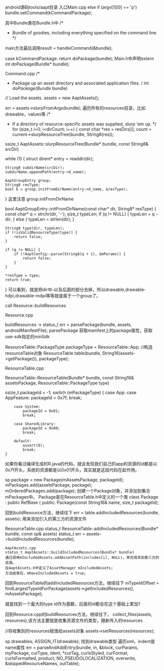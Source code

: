 android源码tools/aapt目录
入口Main.cpp
else if (argv[1][0] == 'p')
  bundle.setCommand(kCommandPackage);

其中Bundle类在Bundle.h中
/*
 * Bundle of goodies, including everything specified on the command line.
 */


main方法最后调用result = handleCommand(&bundle);

case kCommandPackage:      return doPackage(bundle);
Main.h中声明extern int doPackage(Bundle* bundle);

Command.cpp
/*
 * Package up an asset directory and associated application files.
 */
int doPackage(Bundle* bundle)

// Load the assets.
assets = new AaptAssets();

err = assets->slurpFromArgs(bundle);
遍历所有的resources目录，比如drawable，values等
/*
* If a directory of resource-specific assets was supplied, slurp 'em up.
*/
for (size_t i=0; i<dirCount; i++) {
    const char *res = resDirs[i];
    count = current->slurpResourceTree(bundle, String8(res));

ssize_t AaptAssets::slurpResourceTree(Bundle* bundle, const String8& srcDir)

while (1) {
    struct dirent* entry = readdir(dir);

    String8 subdirName(srcDir);
    subdirName.appendPath(entry->d_name);

    AaptGroupEntry group;
    String8 resType;
    bool b = group.initFromDirName(entry->d_name, &resType);
}
这里注意
group.initFromDirName

bool
AaptGroupEntry::initFromDirName(const char* dir, String8* resType)
{
    const char* q = strchr(dir, '-');
    size_t typeLen;
    if (q != NULL) {
        typeLen = q - dir;
    } else {
        typeLen = strlen(dir);
    }

    String8 type(dir, typeLen);
    if (!isValidResourceType(type)) {
        return false;
    }

    if (q != NULL) {
        if (!AaptConfig::parse(String8(q + 1), &mParams)) {
            return false;
        }
    }

    *resType = type;
    return true;
}
可以看到，就是把dir中-以及后面的部分去掉，所以drawable,drawable-hdpi,drawable-mdpi等等就是属于一个group了。


call Resource::buildResources


Resource.cpp

buildResources
  -> status_t err = parsePackage(bundle, assets, androidManifestFile);
    parsePackage 获取manifest上的package属性，获取use-sdk指定的minSdk

  ResourceTable::PackageType packageType = ResourceTable::App;
  //构造resourceTable对象
  ResourceTable table(bundle, String16(assets->getPackage()), packageType);

ResourceTable.cpp

ResourceTable::ResourceTable(Bundle* bundle, const String16& assetsPackage, ResourceTable::PackageType type)

ssize_t packageId = -1;
    switch (mPackageType) {
        case App:
        case AppFeature:
            packageId = 0x7f;
            break;

        case System:
            packageId = 0x01;
            break;

        case SharedLibrary:
            packageId = 0x00;
            break;

        default:
            assert(0);
            break;
    }
如果你看过编译生成的R.java的代码，就会发现我们自己的app的资源的id都是以0x7f开头，系统的资源都是以0x01开头，其实就是这段代码在起作用。

sp<Package> package = new Package(mAssetsPackage, packageId);
    mPackages.add(assetsPackage, package);
    mOrderedPackages.add(package);
创建一个Package对象，并添加到集合mPackages中。
Package是在ResourceTable.h中定义的一个类
class Package : public RefBase {
    public:
        Package(const String16& name, size_t packageId);


回到buildResource方法，继续往下
err = table.addIncludedResources(bundle, assets);
用来添加引入的第三方的资源文件

  ResourceTable.cpp status_t ResourceTable::addIncludedResources(Bundle* bundle, const sp<AaptAssets>& assets)
  status_t err = assets->buildIncludedResources(bundle);

    AaptAssets.cpp
    status_t AaptAssets::buildIncludedResources(Bundle* bundle)
    通过调用mIncludedAssets.addAssetPath(includes[i], NULL)，来完成添加第三方的资源。
    在AaptAssets.h中定义了AssetManager mIncludedAssets;
    方法结束后，mHaveIncludedAssets = true;

  回到ResourceTable的addIncludedResources方法，继续往下
  mTypeIdOffset = findLargestTypeIdForPackage(assets->getIncludedResources(), mAssetsPackage);

  就是找到一个最大的type id作为基数，后面的id都会在这个基础上累加1

回到Resource.cpp的buildResources方法，继续往下，
collect_files(assets, resources);该方法主要就是收集资源文件的类型，跟新传入的resources

//将收集到的resources赋值给assets对象
assets->setResources(resources);

sp<ResourceTypeSet> drawables;
ASSIGN_IT(drawable);
找到drawable类型
遍历xml，indent是name属性
err = parseAndAddEntry(bundle, in, &block, curParams, myPackage, curType, ident,
                        *curTag, curIsStyled, curFormat, curIsFormatted,
                        product, NO_PSEUDOLOCALIZATION, overwrite, &skippedResourceNames, outTable);

